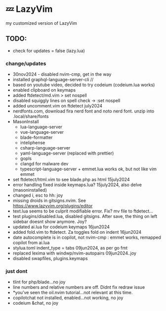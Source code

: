 # 💤 LazyVim

my customized version of LazyVim

## TODO:

- check for updates = false (lazy.lua)

### change/updates

- 30nov2024 - disabled nvim-cmp, get in the way
- installed graphql-language-server-cli //
- based on youtube video, decided to try codeium (codeium.lua works)
- enabled clipboard on keymaps
- added ftdetect/md.vim > set nospell
- disabled squiggly lines on spell check -> :set nospell
- added uncomment.vim on ftdetect july2024
- nerdfonts.com, download fira nerd font and noto nerd font. unzip into .local/share/fonts
- MasonInstall
    - lua-language-server
    - vue-language-server
    - blade-formatter
    - inteliphense
    - csharp-language-server
    - yaml-language-server (replaced with prettier)
    - gopls
    - clangd for malware dev
    - typescript-language-server + emmet.lua works ok, but not like vim emmet
- set ftdetect/html.vim to see blade.php as html 15july2024
- error handling fixed inside keymaps.lua? 15july2024, also delve (masoninstalled)
- changed i, esc to hh: joy
- missing droids in gitsigns.nvim. See https://www.lazyvim.org/plugins/editor
- text.lua seems to be culprit modifiable error. Fix? mv file to ftdetect...
- test plugins/disabled.lua, disabled gitsigns. After save, the thing on left sidebar doesnt show anymore. Joy?
- updated ai.lua for codeium keymaps 16jun2024
- added fold.vim to ftdetect. Za toggles fold on indent 16jun2024
- date autocomplete is in copilot, not nvim-cmp
    : emmet works, remapped copilot from ai.lua
- stylua.toml indent_type = tabs 09jun2024, as per go fmt
- replaced lexima with windwp/nvim-autopairs 09jun2024..joy
- disabled swapfiles, plugins.keymaps

### just dont

- tlint for php/blade...no joy
- line numbers and relative numbers are off. Didnt fix redraw issue
- *you've seen the oil.nvim tutorial...not relevant at this time.
- copilotchat not installed, enabled...not working, no joy
- codeium &chat, no joy
